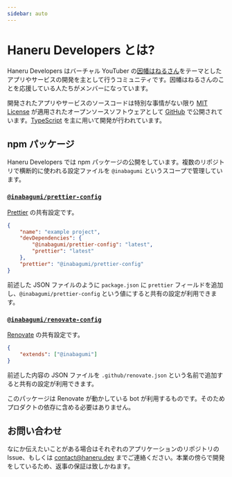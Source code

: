 ```yaml
---
sidebar: auto
---
```


# Haneru Developers とは?

Haneru Developers はバーチャル YouTuber の[因幡はねるさん](https://www.youtube.com/channel/UC0Owc36U9lOyi9Gx9Ic-4qg)をテーマとしたアプリやサービスの開発を主として行うコミュニティです。因幡はねるさんのことを応援している人たちがメンバーになっています。

開発されたアプリやサービスのソースコードは特別な事情がない限り [MIT License](https://opensource.org/licenses/MIT) が適用されたオープンソースソフトウェアとして [GitHub](https://github.com/inabagumi) で公開されています。[TypeScript](https://www.typescriptlang.org/) を主に用いて開発が行われています。

## npm パッケージ

Haneru Developers では npm パッケージの公開をしています。複数のリポジトリで横断的に使われる設定ファイルを `@inabagumi` というスコープで管理しています。

### [`@inabagumi/prettier-config`](https://www.npmjs.com/package/@inabagumi/prettier-config)

[Prettier](https://prettier.io/) の共有設定です。

```json
{
    "name": "example project",
    "devDependencies": {
        "@inabagumi/prettier-config": "latest",
        "prettier": "latest"
    },
    "prettier": "@inabagumi/prettier-config"
}
```

前述した JSON ファイルのように `package.json` に `prettier` フィールドを追加し、`@inabagumi/prettier-config` という値にすると共有の設定が利用できます。

### [`@inabagumi/renovate-config`](https://www.npmjs.com/package/@inabagumi/renovate-config)

[Renovate](https://renovatebot.com/) の共有設定です。

```json
{
    "extends": ["@inabagumi"]
}
```

前述した内容の JSON ファイルを `.github/renovate.json` という名前で追加すると共有の設定が利用できます。

このパッケージは Renovate が動かしている bot が利用するものです。そのためプロダクトの依存に含める必要はありません。

## お問い合わせ

なにか伝えたいことがある場合はそれぞれのアプリケーションのリポジトリの Issue、もしくは [contact@haneru.dev](mailto:contact@haneru.dev) までご連絡ください。本業の傍らで開発をしているため、返事の保証は致しかねます。

